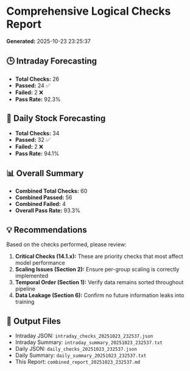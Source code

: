 # Comprehensive Logical Checks Report

**Generated:** 2025-10-23 23:25:37

## 🕒 Intraday Forecasting

- **Total Checks:** 26
- **Passed:** 24 ✅
- **Failed:** 2 ❌
- **Pass Rate:** 92.3%

## 📅 Daily Stock Forecasting

- **Total Checks:** 34
- **Passed:** 32 ✅
- **Failed:** 2 ❌
- **Pass Rate:** 94.1%

## 📊 Overall Summary

- **Combined Total Checks:** 60
- **Combined Passed:** 56
- **Combined Failed:** 4
- **Overall Pass Rate:** 93.3%

## 💡 Recommendations

Based on the checks performed, please review:

1. **Critical Checks (14.1.x):** These are priority checks that most affect model performance
2. **Scaling Issues (Section 2):** Ensure per-group scaling is correctly implemented
3. **Temporal Order (Section 1):** Verify data remains sorted throughout pipeline
4. **Data Leakage (Section 6):** Confirm no future information leaks into training

## 📁 Output Files

- Intraday JSON: `intraday_checks_20251023_232537.json`
- Intraday Summary: `intraday_summary_20251023_232537.txt`
- Daily JSON: `daily_checks_20251023_232537.json`
- Daily Summary: `daily_summary_20251023_232537.txt`
- This Report: `combined_report_20251023_232537.md`
